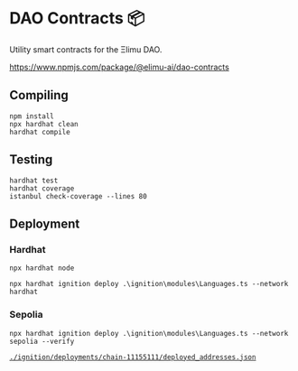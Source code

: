 # DAO Contracts 📦

Utility smart contracts for the Ξlimu DAO.

https://www.npmjs.com/package/@elimu-ai/dao-contracts

## Compiling

```shell
npm install
npx hardhat clean
hardhat compile
```

## Testing

```shell
hardhat test
hardhat coverage
istanbul check-coverage --lines 80
```

## Deployment

### Hardhat

```shell
npx hardhat node
```
```shell
npx hardhat ignition deploy .\ignition\modules\Languages.ts --network hardhat
```

### Sepolia

```shell
npx hardhat ignition deploy .\ignition\modules\Languages.ts --network sepolia --verify
```

[`./ignition/deployments/chain-11155111/deployed_addresses.json`](./ignition/deployments/chain-11155111/deployed_addresses.json)
